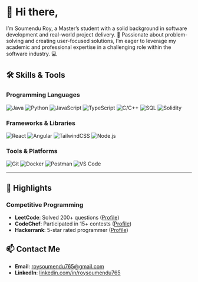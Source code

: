 # 👋 Hi there,
I’m Soumendu Roy, a Master’s student with a solid background in software development and real-world project delivery. 🚀 Passionate about problem-solving and creating user-focused solutions, I’m eager to leverage my academic and professional expertise in a challenging role within the software industry. 💻

## 🛠 Skills & Tools  
### Programming Languages  
![Java](https://img.shields.io/badge/-Java-blue?logo=java&logoColor=white)
![Python](https://img.shields.io/badge/-Python-yellow?logo=python&logoColor=white)
![JavaScript](https://img.shields.io/badge/-JavaScript-orange?logo=javascript&logoColor=white)
![TypeScript](https://img.shields.io/badge/-TypeScript-blue?logo=typescript&logoColor=white)
![C/C++](https://img.shields.io/badge/-C%2FC%2B%2B-red?logo=cplusplus&logoColor=white)
![SQL](https://img.shields.io/badge/-SQL-lightgrey?logo=postgresql&logoColor=blue)
![Solidity](https://img.shields.io/badge/-Solidity-black?logo=ethereum)

### Frameworks & Libraries  
![React](https://img.shields.io/badge/-React-blue?logo=react)
![Angular](https://img.shields.io/badge/-Angular-red?logo=angular&logoColor=white)
![TailwindCSS](https://img.shields.io/badge/-TailwindCSS-teal?logo=tailwind-css&logoColor=white)
![Node.js](https://img.shields.io/badge/-Node.js-green?logo=node.js&logoColor=white)

### Tools & Platforms  
![Git](https://img.shields.io/badge/-Git-red?logo=git&logoColor=white)
![Docker](https://img.shields.io/badge/-Docker-blue?logo=docker)
![Postman](https://img.shields.io/badge/-Postman-orange?logo=postman)
![VS Code](https://img.shields.io/badge/-VSCode-blue?logo=visualstudiocode)

---

## 🌟 Highlights  
### Competitive Programming  
- **LeetCode**: Solved 200+ questions ([Profile](https://leetcode.com/roysoumendu765))  
- **CodeChef**: Participated in 15+ contests ([Profile](https://codechef.com/users/roysoumendu765))  
- **Hackerrank**: 5-star rated programmer ([Profile](https://hackerrank.com/roysoumendu765))  


## 📫 Contact Me  
- **Email**: [roysoumendu765@gmail.com](mailto:roysoumendu765@gmail.com)  
- **LinkedIn**: [linkedin.com/in/roysoumendu765](https://linkedin.com/in/roysoumendu765)  

